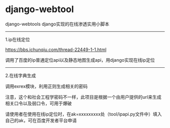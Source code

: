 # django-webtool
django-webtools django实现的在线渗透实用小脚本

-----------------------------------------------
1.ip在线定位

https://bbs.ichunqiu.com/thread-22449-1-1.html

调用了百度的ip普通定位api以及静态地图生成api，用django实现在线ip定位

-----------------------------------------------
2.在线字典生成

调用exrex模块，利用正则生成相关的密码

注意，这个和社会工程学密码不一样，此项目是根据一个由用户提供的url来生成相关口令以及弱口令，可用于爆破

请使用者在使用在线ip定位时，在ak=xxxxxxxxx处（tool/ipapi.py文件中）填入自己的ak，可在百度开发者平台申请
